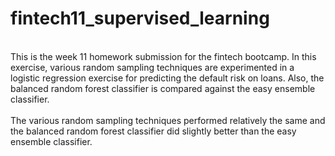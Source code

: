 # fintech11_supervised_learning<br>
<br>
This is the week 11 homework submission for the fintech bootcamp. In this exercise, various random sampling techniques are experimented in a logistic regression exercise for predicting the default risk on loans. Also, the balanced random forest classifier is compared against the easy ensemble classifier.<br>
<br>
The various random sampling techniques performed relatively the same and the balanced random forest classifier did slightly better than the easy ensemble classifier.
